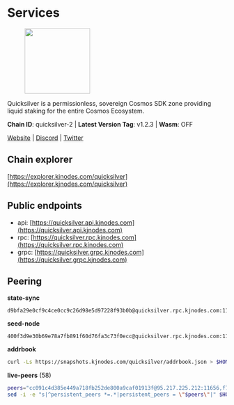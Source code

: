 # Services

<figure><img src="https://raw.githubusercontent.com/kj89/testnet_manuals/main/pingpub/logos/quicksilver.png" width="150" alt=""><figcaption></figcaption></figure>

Quicksilver is a permissionless, sovereign Cosmos SDK zone providing liquid staking for the entire Cosmos Ecosystem.

**Chain ID**: quicksilver-2 | **Latest Version Tag**: v1.2.3 | **Wasm**: OFF

[Website](https://quicksilver.zone) | [Discord](https://discord.gg/quicksilverprotocol) | [Twitter](https://twitter.com/quicksilverzone)




## Chain explorer
[https://explorer.kjnodes.com/quicksilver](https://explorer.kjnodes.com/quicksilver)

## Public endpoints

* api: [https://quicksilver.api.kjnodes.com](https://quicksilver.api.kjnodes.com)
* rpc: [https://quicksilver.rpc.kjnodes.com](https://quicksilver.rpc.kjnodes.com)
* grpc: [https://quicksilver.grpc.kjnodes.com](https://quicksilver.grpc.kjnodes.com)

## Peering

**state-sync**

```text
d9bfa29e0cf9c4ce0cc9c26d98e5d97228f93b0b@quicksilver.rpc.kjnodes.com:11656
```

**seed-node**

```text
400f3d9e30b69e78a7fb891f60d76fa3c73f0ecc@quicksilver.rpc.kjnodes.com:11659
```

**addrbook**
```bash
curl -Ls https://snapshots.kjnodes.com/quicksilver/addrbook.json > $HOME/.quicksilverd/config/addrbook.json
```

**live-peers** (58)
```bash
peers="cc091c4d385e449a718fb252de800a9caf01913f@95.217.225.212:11656,f73b2b887e7d1c01a3d753db359a0058e634e767@65.108.201.154:2090,5f0c0411e34e1c7d0b9c53749d90a923b5e8c625@65.21.133.125:35656,ac610f4907efb3e04f4f9915ca3ed91ab0273573@65.108.85.218:26656,09f16a08fb0da3a20a7bc0212e3bc4645b04918c@65.21.142.30:28656,51070ba609ede6d7eb334b8cf0ed585f2b1ab66b@135.181.76.99:26656,4fe29b9b138301ecc0906fe909a833952983d277@65.21.89.54:26654,3bd708547317e9efd8d63d8a51c5bc32d11f4840@138.201.32.103:26056,d9bfa29e0cf9c4ce0cc9c26d98e5d97228f93b0b@65.109.88.38:11656,271419d3eb3878c902ebb0064490ad702d9d067f@144.76.145.150:26656,43b97f492bf47b455b7b275c396b1840f4eb336d@142.132.139.101:26656,4559f4c24037bfad4791b2a6d6d5c769a16cad53@65.109.92.79:15656,ae353518e6009eb48d80ccf6a006a9644e9dd309@146.19.24.101:26656,ab3c8e2214a1556c74a4921019ffaa22168ca054@89.58.50.169:26656,063cc6b75194c4f943d32c549667ba210a7f2de1@195.3.222.240:26856,ff2055b198685f619897058a26776b9d1b73dc3c@178.63.184.129:26656,5e2b0913543b7e1e070e32326d5d901b456b2190@146.19.24.133:26656,1b569bf57da79df4f85d207a161a97626988af76@65.109.92.241:20026,2c658378f5356e39ecea6947eb312f45a8ccfde1@142.132.199.211:26654,82c212c73d15ed2c7e6ad7cc5dd68cdd559c0056@65.109.52.178:26656,e3dd956ac4081ba42ae3d038edd6d80ddf092751@198.199.90.99:26656,e1b058e5cfa2b836ddaa496b10911da62dcf182e@138.201.8.248:26656,c0beca70dbd3ef5bb433f7aa280d56d2a150bbd3@95.214.52.144:26656,b7444c08fe588eac9a68e0fabb2328a1386e9a3b@193.34.212.34:11244,d22c450ef79e019dc702d9098ff09f02294e6dff@65.109.37.58:26656,679f56feb7f4f91d46a92d0eb474d1dc43466d18@213.239.215.59:29986,79b214369c8f52c2d33cf79fc1897677b24cf8cb@94.130.240.229:2000,9bd2b7e39fb0d823402f22c90e3000fdf3cd05bf@88.99.104.180:26656,d36921a835076f6d87889793eb05a83099617221@202.61.240.122:26666,8b575bbadf6bacdae40cf97681f111f6b0eb3a91@65.108.206.57:11656,29c3b582c71d007cc21629b596a721d0e834f77d@65.109.21.75:26656,0a226e70ceb7a4123e66216d1ed83ef22ed8a187@185.119.118.118:2000,d9f4546f14e94f81c7766542548ee1776f9f66ce@65.108.238.203:43656,61d96fee29a9615c208c4db72526d23b45094cb4@65.108.195.30:36656,bf5d518265b2d5e670cee6f4dc08b95da4fe8baf@107.155.109.202:26656,0307e98cceb81b5f075ee69f53c0032940dea98c@65.108.43.113:26656,4aa6607f87ad0b458526d3405731e71553cf275c@219.100.163.35:26656,6785dbb8a0138600e0e0faaa77baa375451b38bb@162.55.132.48:15620,04dcb466b6804e6a57b7f9188b90f5bdc17037c0@108.165.178.242:26654,71f722098fc28c2f39026af58d539f387451ddb0@65.109.86.210:27656,ebafaa0d0087ecfc785b095d6a91a67a12eecd80@5.9.100.25:26656,161f453c9ff27f3120ec5078f56b505316fbc720@65.108.6.45:61156,e726816f42831689eab9378d5d577f1d06d25716@176.9.188.21:26656,94bc5b7db0eec4c0f647e8161fb94e3f3e48680c@195.3.220.153:26656,b71ddbe0702383c73128f759a910a6d55ccee3b6@46.4.112.18:11656,8ebd6e7c74a9c36a175f9a86148354b378a4f387@185.248.24.16:26656,d6246909abf0c5e82f48ce6f623cba587b899e15@217.160.246.138:26656,e0604aa63b2b483bdb7f3ffba80a91803080bff8@62.171.183.214:26656,e50848e299c7909245a9af690341ff27e21f7b69@65.109.87.88:56656,663134c4999f4f9fc59879eaaebbb332e91e2160@45.34.1.114:33656,185f80586290dcd53db67ebc2da1e146e291bcd6@148.251.13.186:11156,914bed178748772d7578d119cb2dc89d5076b9f4@135.181.223.115:2390,a1f5e0b68f36091d5fc8f30aba914b6c191f21fa@65.108.128.201:11156,05241d21ff9e7c699bbdb4faa73da1860b6d8cd7@128.199.85.168:26656,bbb6a02a90ef98975525d9bd7137511e18edddc1@141.95.99.81:26656,46a0c8717148c4a4aa86eaaa9727e7bc6bb8e70c@49.12.7.7:26656,0eb8a94d027604fdaabe0342b7a1223c74bda9fe@65.109.21.76:26656,3b3c0037090a1b5ef9f7ac58ff79f33dffdd188a@65.108.231.124:15656"
sed -i -e "s|^persistent_peers *=.*|persistent_peers = \"$peers\"|" $HOME/.quicksilverd/config/config.toml
```
